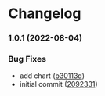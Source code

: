 # Changelog


### 1.0.1 (2022-08-04)


### Bug Fixes

* add chart ([b30113d](https://github.com/muhlba91/telegraf-chart/commit/b30113d7411a83697f34401992a7f7d536ca15dc))
* initial commit ([2092331](https://github.com/muhlba91/telegraf-chart/commit/2092331b1c75a9670defd36a640691de5b133015))
